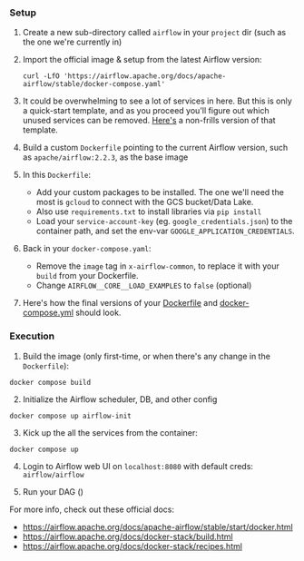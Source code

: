 
### Setup

1. Create a new sub-directory called `airflow` in your `project` dir (such as the one we're currently in)
   
2. Import the official image & setup from the latest Airflow version:
   ```shell
   curl -LfO 'https://airflow.apache.org/docs/apache-airflow/stable/docker-compose.yaml'
   ```
   
3. It could be overwhelming to see a lot of services in here. 
   But this is only a quick-start template, and as you proceed you'll figure out which unused services can be removed.
   [Here's](extras/docker-compose-nofrills.yml) a non-frills version of that template.
   
4. Build a custom `Dockerfile` pointing to the current Airflow version, 
   such as `apache/airflow:2.2.3`, as the base image
   
5. In this `Dockerfile`:
   * Add your custom packages to be installed. The one we'll need the most is `gcloud` to connect with the GCS bucket/Data Lake.
   * Also use `requirements.txt` to install libraries via  `pip install`
   * Load your `service-account-key` (eg. `google_credentials.json`) to the container path, and set the env-var `GOOGLE_APPLICATION_CREDENTIALS`.
   
6. Back in your `docker-compose.yaml`:
   * Remove the `image` tag in `x-airflow-common`, to replace it with your `build` from your Dockerfile.
   * Change `AIRFLOW__CORE__LOAD_EXAMPLES` to `false` (optional)
   
8. Here's how the final versions of your [Dockerfile](./Dockerfile) and [docker-compose.yml](./docker-compose.yaml) should look.
   

### Execution

1. Build the image (only first-time, or when there's any change in the `Dockerfile`):
```shell
docker compose build
```

2. Initialize the Airflow scheduler, DB, and other config
```shell
docker compose up airflow-init
```

3. Kick up the all the services from the container:
```shell
docker compose up
```

4. Login to Airflow web UI on `localhost:8080` with default creds: `airflow/airflow`

5. Run your DAG ()


For more info, check out these official docs:
   * https://airflow.apache.org/docs/apache-airflow/stable/start/docker.html
   * https://airflow.apache.org/docs/docker-stack/build.html
   * https://airflow.apache.org/docs/docker-stack/recipes.html
   
